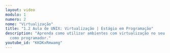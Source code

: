 ```yaml
---
layout: video
modulo: 1
numero: 2
nome: "Virtualização"
title: "1.2 Aula de UNIX: Virtualização | Estágio em Programação"
description: "Aprenda como utilizar ambientes com virtualização no seu trabalho
  como programador."
youtube_id: "KKDKxRmwamg"
---
```


